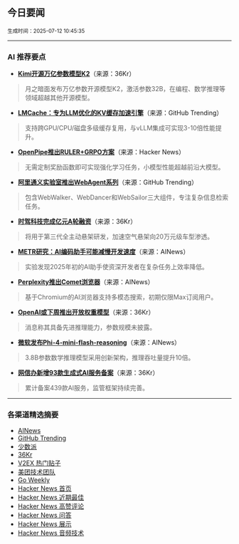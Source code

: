 ## 今日要闻

<sub> 生成时间：2025-07-12 10:45:35</sub>


---

### AI 推荐要点

- **[Kimi开源万亿参数模型K2](https://36kr.com/newsflashes/3374675771054595?f=rss)**（来源：36Kr）  
> 月之暗面发布万亿参数开源模型K2，激活参数32B，在编程、数学推理等领域超越其他开源模型。

- **[LMCache：专为LLM优化的KV缓存加速引擎](https://github.com/LMCache/LMCache)**（来源：GitHub Trending）  
> 支持跨GPU/CPU/磁盘多级缓存复用，与vLLM集成可实现3-10倍性能提升。

- **[OpenPipe推出RULER+GRPO方案](https://news.ycombinator.com/item?id=44535078)**（来源：Hacker News）  
> 无需定制奖励函数即可实现强化学习任务，小模型性能超越前沿大模型。

- **[阿里通义实验室推出WebAgent系列](https://github.com/Alibaba-NLP/WebAgent)**（来源：GitHub Trending）  
> 包含WebWalker、WebDancer和WebSailor三大组件，专注复杂信息检索任务。

- **[时驾科技完成亿元A轮融资](https://36kr.com/p/3373315588396804?f=rss)**（来源：36Kr）  
> 将用于第三代全主动悬架研发，加速空气悬架向20万元级车型渗透。

- **[METR研究：AI编码助手可能减慢开发速度](https://twitter.com/METR_Evals/status/1943401701052158240)**（来源：AINews）  
> 实验发现2025年初的AI助手使资深开发者在复杂任务上效率降低。

- **[Perplexity推出Comet浏览器](https://x.com/perplexity_ai/status/1943437826307297480)**（来源：AINews）  
> 基于Chromium的AI浏览器支持多模态搜索，初期仅限Max订阅用户。

- **[OpenAI或下周推出开放权重模型](https://36kr.com/newsflashes/3374675771054595?f=rss)**（来源：36Kr）  
> 消息称其具备先进推理能力，参数规模未披露。

- **[微软发布Phi-4-mini-flash-reasoning](https://huggingface.co/microsoft/Phi-4-mini-flash-reasoning)**（来源：AINews）  
> 3.8B参数数学推理模型采用创新架构，推理吞吐量提升10倍。

- **[网信办新增93款生成式AI服务备案](https://36kr.com/newsflashes/3374537971522052?f=rss)**（来源：36Kr）  
> 累计备案439款AI服务，监管框架持续完善。

---

### 各渠道精选摘要
- [AINews](./ai_news_summary_2025-07-12.md)
- [GitHub Trending](./github_trending_2025-07-12.md)
- [少数派](./shaoshupai_2025-07-12.md)
- [36Kr](./36kr_summary_2025-07-12.md)
- [V2EX 热门贴子](./v2ex_hot_2025-07-12.md)
- [美团技术团队](./meituan_2025-07-12.md)
- [Go Weekly](./go_weekly_2025-07-12.md)
- [Hacker News 首页](./hacker_news_frontpage_2025-07-12.md)
- [Hacker News 近期最佳](./hacker_news_best_2025-07-12.md)
- [Hacker News 高赞评论](./hacker_news_top_comments_2025-07-12.md)
- [Hacker News 问答](./hacker_news_ask_2025-07-12.md)
- [Hacker News 展示](./hacker_news_show_2025-07-12.md)
- [Hacker News 音频技术](./hacker_news_audio_tech_2025-07-12.md)